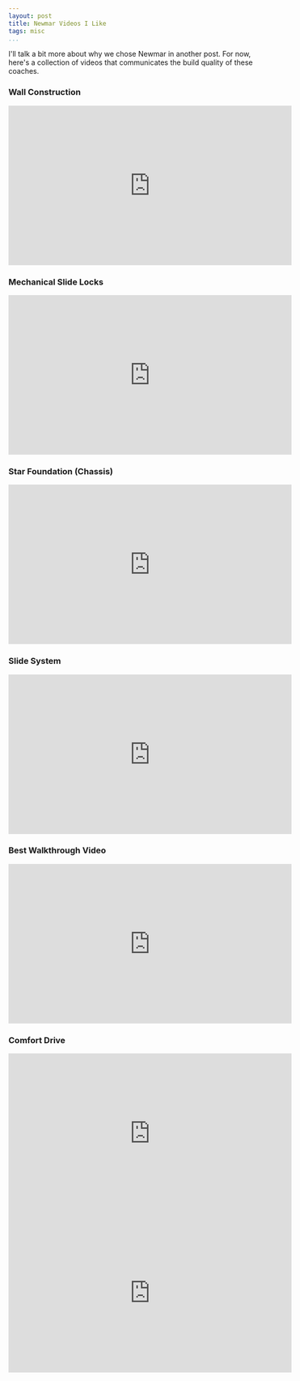 ```yaml
---
layout: post  
title: Newmar Videos I Like  
tags: misc  
...
```


I'll talk a bit more about why we chose Newmar in another post. For now,
here's a collection of videos that communicates the build quality of
these coaches.

### Wall Construction

<iframe width="560" height="315" src="https://www.youtube.com/embed/NpxOdMmuerg" frameborder="0" allowfullscreen>
</iframe>

### Mechanical Slide Locks

<iframe width="560" height="315" src="https://www.youtube.com/embed/3aCEYtHPMIM" frameborder="0" allowfullscreen>
</iframe>

### Star Foundation (Chassis)

<iframe width="560" height="315" src="https://www.youtube.com/embed/amakmcQgL5Y" frameborder="0" allowfullscreen>
</iframe>

### Slide System

<iframe width="560" height="315" src="https://www.youtube.com/embed/Y30WhJuWm2o" frameborder="0" allowfullscreen>
</iframe>

### Best Walkthrough Video

<iframe width="560" height="315" src="https://www.youtube.com/embed/CMVmuuZ4vII" frameborder="0" allowfullscreen>
</iframe>

### Comfort Drive

<iframe width="560" height="315" src="https://www.youtube.com/embed/PcZovhAGvsA" frameborder="0" allowfullscreen>
</iframe>

<iframe width="560" height="315" src="https://www.youtube.com/embed/bd1dwCpvtno" frameborder="0" allowfullscreen>
</iframe>
